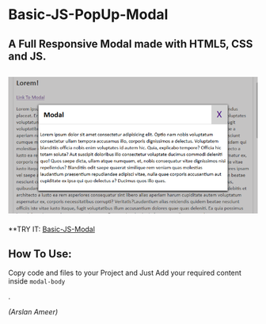 # Basic-JS-PopUp-Modal
## A Full **Responsive** Modal made with HTML5, CSS and JS.

![](source/images/modaldemo.png)
----------------------------------------------------------------
**TRY IT: [Basic-JS-Modal](https://arslanameer.github.io/Basic-JS-PopUp-Modal/)

## How To Use:
Copy code and files to your Project and Just Add your required content inside `modal-body` <div>.

_(Arslan Ameer)_
